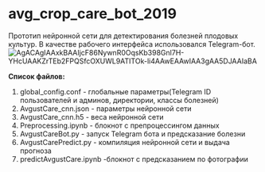 # avg_crop_care_bot_2019
Прототип нейронной сети для детектирования болезней плодовых культур. В качестве рабочего интерфейса использовался Telegram-бот.
![AgACAgIAAxkBAAIjcF86NywnR0OqsKb398Gnl7H-YHcUAAKZrTEb2FPQSfcOXUWL9ATITOk-li4AAwEAAwIAA3gAA5DJAAIaBA](https://github.com/suuurfinbird/avg_crop_care_bot_2019/assets/145972187/1fa3548b-25e9-4cdf-8114-8b617f016115)

**Список файлов:**
1. global_config.conf - глобальные параметры(Telegram ID пользователей и админов, директории, классы болезней)
2. AvgustCare_cnn.json - параметры нейронной сети
3. AvgustCare_cnn.h5 - веса нейронной сети
4. Preprocessing.ipynb - блокнот с препроцессингом данных
5. AvgustCareBot.py - запуск Telegram бота и предсказание болезни
6. AvgustCarePredict.py - компиляция нейронной сети и выдача прогноза
7. predictAvgustCare.ipynb -блокнот с предсказанием по фотографии

